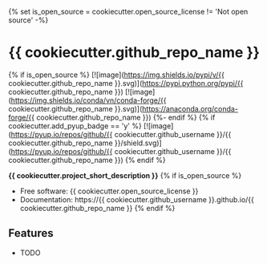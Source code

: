 {% set is_open_source = cookiecutter.open_source_license != 'Not open source' -%}

# {{ cookiecutter.github_repo_name }}

{% if is_open_source %}
[![image](https://img.shields.io/pypi/v/{{ cookiecutter.github_repo_name }}.svg)](https://pypi.python.org/pypi/{{ cookiecutter.github_repo_name }})
[![image](https://img.shields.io/conda/vn/conda-forge/{{ cookiecutter.github_repo_name }}.svg)](https://anaconda.org/conda-forge/{{ cookiecutter.github_repo_name }})
{%- endif %}
{% if cookiecutter.add_pyup_badge == 'y' %}
[![image](https://pyup.io/repos/github/{{ cookiecutter.github_username }}/{{ cookiecutter.github_repo_name }}/shield.svg)](https://pyup.io/repos/github/{{ cookiecutter.github_username }}/{{ cookiecutter.github_repo_name }})
{% endif %}

**{{ cookiecutter.project_short_description }}**
{% if is_open_source %}

-   Free software: {{ cookiecutter.open_source_license }}
-   Documentation: https://{{ cookiecutter.github_username }}.github.io/{{ cookiecutter.github_repo_name }}
    {% endif %}

## Features

-   TODO
